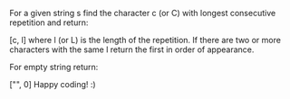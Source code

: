 For a given string s find the character c (or C) with longest consecutive repetition and return:

[c, l]
where l (or L) is the length of the repetition. If there are two or more characters with the same l return the first in order of appearance.

For empty string return:

["", 0]
Happy coding! :)